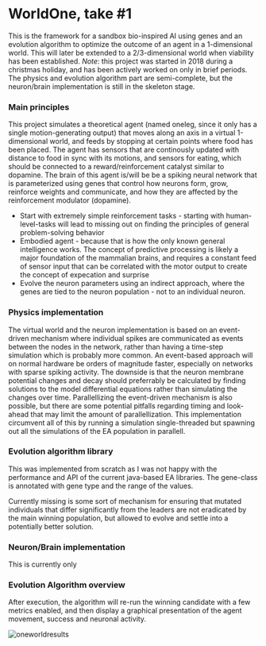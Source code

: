 # WorldOne, take #1      

This is the framework for a sandbox bio-inspired AI using genes and an evolution algorithm to optimize the outcome of an agent in a 1-dimensional world. This will later be extended to a 2/3-dimensional world when viability has been established. 
*Note*: this project was started in 2018 during a christmas holiday, and has been actively worked on only in brief periods. The physics and evolution algorithm part are semi-complete, but the neuron/brain implementation is still in the skeleton stage.

### Main principles
This project simulates a theoretical agent (named oneleg, since it only has a single motion-generating output) that moves along an axis in a virtual 1-dimensional world, and feeds by stopping at certain points where food has been placed. The agent has sensors that are continously updated with distance to food in sync with its motions, and sensors for eating, which should be connected to a reward/reinforcement catalyst similar to dopamine. The brain of this agent is/will be be a spiking neural network that is parameterized using genes that control how neurons form, grow, reinforce weights and communicate, and how they are affected by the reinforcement modulator (dopamine).

* Start with extremely simple reinforcement tasks - starting with human-level-tasks will lead to missing out on finding the principles of general problem-solving behavior  
* Embodied agent - because that is how the only known general intelligence works. The concept of predictive processing is likely a major foundation of the mammalian brains, and requires a constant feed of sensor input that can be correlated with the motor output to create the concept of expecation and surprise
* Evolve the neuron parameters using an indirect approach, where the genes are tied to the neuron population - not to an individual neuron.


### Physics implementation
The virtual world and the neuron implementation is based on an event-driven mechanism where individual spikes are communicated as events between the nodes in the network, rather than having a time-step simulation which is probably more common. An event-based approach will on normal hardware be orders of magnitude faster, especially on networks with sparse spiking activity. The downside is that the neuron membrane potential changes and decay should preferrably be calculated by finding  solutions to the model differential equations rather than simulating the changes over time. 
Parallellizing the event-driven mechanism is also possible, but there are some potential pitfalls regarding timing and look-ahead that may limit the amount of parallellization. This implementation circumvent all of this by running a simulation single-threaded but spawning out all the simulations of the EA population in parallell.

### Evolution algorithm library
This was implemented from scratch as I was not happy with the performance and API of the current java-based EA libraries. The gene-class is annotated with gene type and the range of the values.  

Currently missing is some sort of mechanism for ensuring that mutated individuals that differ significantly from the leaders are not eradicated by the main winning population, but allowed to evolve and settle into a potentially better solution.

### Neuron/Brain implementation
This is currently only 


### Evolution Algorithm overview


After execution, the algorithm will re-run the winning candidate with a few metrics enabled, and then display a graphical presentation of the agent movement, success and neuronal activity.

![oneworldresults](https://user-images.githubusercontent.com/131504/206002365-76696328-4879-44f2-8523-3134aecda20f.png)
